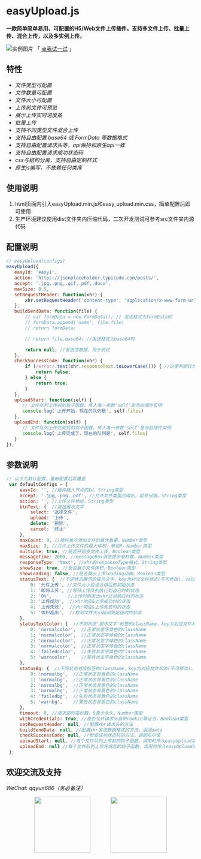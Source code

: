 # easyUpload.js
**一款简单简单易用、可配置的H5/Web文件上传插件。支持多文件上传、批量上传、混合上传，以及多实例上传。**

![实例图片](https://ftp.bmp.ovh/imgs/2021/05/b6db5c22b4ae49b3.png)
「 [点我试一试](https://funnyque.github.io/easyUpload.js/) 」

## 特性
- *文件类型可配置*
- *文件数量可配置*
- *文件大小可配置*
- *上传前文件可预览*
- *展示上传实时进度条*
- *批量上传*
- *支持不同类型文件混合上传*
- *支持自由配置 base64 或 FormData 等数据格式*
- *支持自由配置请求头等，api保持和原生api一致*
- *支持自由配置请求成功状态码*
- *css与结构分离，支持自由定制样式*
- *原生js编写，不依赖任何类库*

## 使用说明
1. html页面内引入easyUpload.min.js和easy_upload.min.css，简单配置后即可使用
2. 生产环境建议使用dist文件夹内压缩代码，二次开发测试可参考src文件夹内源代码

## 配置说明
```js
// easyUpload(configs)
easyUpload({
   easyId: 'easy1',
   action: 'https://jsonplaceholder.typicode.com/posts/',
   accept: '.jpg,.png,.gif,.pdf,.docx',
   maxSize: 0.5,
   setRequestHeader: function(xhr) {
       xhr.setRequestHeader('content-type', 'application/x-www-form-urlencoded');
   },
   buildSendData: function(file) {
       // var formData = new FormData(); // 发送格式为formData时
       // formData.append('name', file.file)
       // return formData;

       // return file.base64; //发送格式为base64时

       return null; //发送空数据，用于测试
   },
   checkSuccessCode: function(xhr) {
       if (/error/.test(xhr.responseText.toLowerCase())) { //这里判断仅仅用于测试，具体看项目
           return false;
       } else {
           return true;
       }
   },
   uploadStart: function(self) {
      // 文件队列上传前的钩子函数，传入唯一参数'self'是当前插件实例
      console.log('上传开始，现在的队列是', self.files)
   },
   uploadEnd: function(self) {
      // 文件队列上传完成后的钩子函数，传入唯一参数'self'是当前插件实例
      console.log('上传完成了，现在的队列是', self.files)
   }
});
```

## 参数说明
```js
// 以下为默认配置，重新配置后将覆盖
 var defaultConfigs = {
     easyId: '', //插件插入节点的Id，String类型
     accept: '.jpg,.png,.pdf', //允许文件类型后缀名，逗号分隔，String类型
     action: '', //上传文件地址，String类型
     btnText: {  //按钮展示文字
         select: '选择文件',
         upload: '上传',
         delete: '删除',
         cancel: '终止'
     },
     maxCount: 3, //插件单次添加文件的最大数量，Number类型
     maxSize: 3, //允许上传文件的最大体积，单位M，Number类型
     multiple: true, //是否开启多文件上传，Boolean类型
     messageTime: 2000, //messageBox消息提示毫秒数，Number类型
     responseType: 'text', //xhr的responseType格式，String类型
     showSize: true, //是否展示文件体积，Boolean类型
     showLoading: false, //是否展示上传loading动画，Boolean类型
     statusText: {  //不同状态展示的提示文字，key为对应文件状态(不可修改)，value为展示文字
         0: '允许上传', //文件大小验证合格后的初始状态
         1: '即将上传', //等待上传队列执行到自己时的状态
         2: '0%',      //上传时刚发出xhr还没响应时的状态
         3: '上传成功',  //xhr响应&上传成功时的状态
         4: '上传失败',  //xhr响应&上传失败时的状态
         5: '体积超出',  //检测文件大小超出限定值时的状态
     },
     statusTextColor: {  //不同状态'提示文字'标签的className，key为对应文件状态(不可修改)，value为标签的className
         0: 'normalcolor',  //正常状态字体色的className
         1: 'normalcolor',  //正常状态字体色的className
         2: 'normalcolor',  //正常状态字体色的className
         3: 'normalcolor',  //正常状态字体色的className
         4: 'failedcolor',  //失败状态字体色的className
         5: 'warncolor',    //警告状态字体色的className
     },
     statusBg: {  //不同状态对应标签的className，key为对应文件状态(不可修改)，value为标签的className
         0: 'normalbg',  //正常状态背景色的className
         1: 'normalbg',  //正常状态背景色的className
         2: 'normalbg',  //正常状态背景色的className
         3: 'normalbg',  //正常状态背景色的className
         4: 'failedbg',  //失败状态背景色的className
         5: 'warnbg',    //警告状态背景色的className
     },
     timeout: 0, //请求超时毫秒数，0表示永久，Number类型
     withCredentials: true, //是否允许请求头自带cookie等证书，Boolean类型
     setRequestHeader: null, //配置xhr请求头的方法
     buildSendData: null, //配置xhr发送数据格式的方法，返回data
     checkSuccessCode: null, //检查成功状态码的方法，返回布尔值
     uploadStart: null, //每个文件队列上传前的钩子函数，调用时传入easyUpload实例
     uploadEnd: null //每个文件队列上传完成后的钩子函数，调用时传入easyUpload实例
 };
```

## 欢迎交流及支持
*WeChat: qqyun686（务必备注）*

<center class="half">
    <img src="https://ftp.bmp.ovh/imgs/2021/05/b870caa8aa907479.jpg" width="150" style="margin-right: 50px"/>
    <img src = "https://ftp.bmp.ovh/imgs/2021/05/7fee263e3a0e73f3.jpg" width="150" />
</center>
